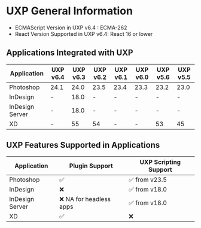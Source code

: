 <!--
index_desc: General information on UXP and its dependencies for 3rd party plugins and scripts
-->

# UXP General Information
- ECMAScript Version in UXP v6.4 : ECMA-262
- React Version Supported in UXP v6.4: React 16 or lower

## Applications Integrated with UXP

| Application | UXP v6.4| UXP v6.3| UXP v6.2 | UXP v6.1 | UXP v6.0 | UXP v5.6 | UXP v5.5 |
| ------------- | ------------- | ------------- | ------------- | ------------- | ------------- | ------------- | ------------- | 
|Photoshop|24.1|	24.0 | 23.5 | 23.4 | 23.3 | 23.2 | 23.0 |
|InDesign|	-|	18.0 |-|-|-|-|-|
|InDesign Server|	-|	18.0 |-|-|-|-|-|
|XD|	-|	55 | 54	|-|-|53| 45 |

## UXP Features Supported in Applications
| Application | Plugin Support | UXP Scripting Support |
| ------------- | ------------- | ------------- | 
|Photoshop| ✅	 | ✅ from v23.5|
|InDesign|	❌ |	 ✅ from v18.0	|
|InDesign Server|	❌ NA for headless apps |	 ✅ from v18.0	|
|XD| ✅	 | ❌ |